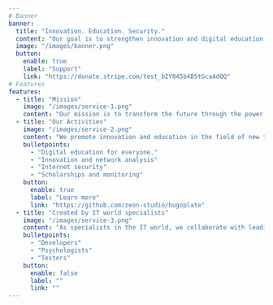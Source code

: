 ```yaml
---
# Banner
banner:
  title: "Innovation. Education. Security."
  content: "Our goal is to strengthen innovation and digital education in society."
  image: "/images/banner.png"
  button:
    enable: true
    label: "Support"
    link: "https://donate.stripe.com/test_bIY045b4B5tGcaAdQQ"
# Features
features:
  - title: "Mission"
    image: "/images/service-1.png"
    content: "Our mission is to transform the future through the power of technological education and digital awareness. We inspire discovery, teach safe use of technology, and open doors to a world full of unlimited possibilities. Together, we are building a society ready for tomorrow's challenges."
  - title: "Our Activities"
    image: "/images/service-2.png"
    content: "We promote innovation and education in the field of new technologies, increasing digital awareness in society"
    bulletpoints:
      - "Digital education for everyone."
      - "Innovation and network analysis"
      - "Internet security"
      - "Scholarships and monitoring"
    button:
      enable: true
      label: "Learn more"
      link: "https://github.com/zeon-studio/hugoplate"
  - title: "Created by IT world specialists"
    image: "/images/service-3.png"
    content: "As specialists in the IT world, we collaborate with leading technology organizations and businesses that support my mission by sharing knowledge, resources, and innovations. Together, we are shaping the future of digital education and technological development, promoting the development of digital awareness in society."
    bulletpoints:
      - "Developers"
      - "Psychologists"
      - "Testers"
    button:
      enable: false
      label: ""
      link: ""
---
```

